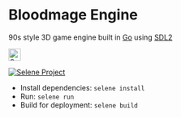 # Bloodmage Engine

90s style 3D game engine built in [Go](https://go.dev/) using [SDL2](https://www.libsdl.org/)

<a
  href="https://github.com/new?template_name=bloodmage-engine&template_owner=bloodmagesoftware">
<img
      height="24"
      src="https://img.shields.io/badge/click_here!-to_create_your_own_project-181717?logo=GitHub"
      alt="Create your own project">
</a>

[![Selene Project](https://img.shields.io/badge/Selene_Project-2C2D72?logo=lua)](https://github.com/Frank-Mayer/selene)

-   Install dependencies: `selene install`
-   Run: `selene run`
-   Build for deployment: `selene build`

